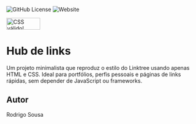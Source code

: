 ![GitHub License](https://img.shields.io/github/license/soy-soysa/linktree?style=flat)
![Website](https://img.shields.io/website?url=https%3A%2F%2Fsoy-soysa.github.io%2Flinktree)

<p>
    <a href="https://jigsaw.w3.org/css-validator/check/referer">
        <img style="border:0;width:88px;height:31px"
            src="https://jigsaw.w3.org/css-validator/images/vcss"
            alt="CSS válido!" />
    </a>
</p>

# Hub de links
Um projeto minimalista que reproduz o estilo do Linktree usando apenas HTML e CSS. Ideal para portfólios, perfis pessoais e páginas de links rápidas, sem depender de JavaScript ou frameworks.
## Autor
Rodrigo Sousa
